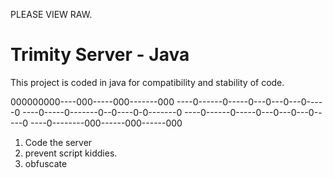 PLEASE VIEW RAW.



Trimity Server - Java 
=================
This project is coded in java for compatibility and stability of code.

000000000----000-----000-------000
----0------0-----0---0---0---0-----0
----0-----0-------0--0----0-0-------0
----0------0-----0---0---0---0-----0
----0--------000------000------000

1. Code the server
2. prevent script kiddies.
3. obfuscate
